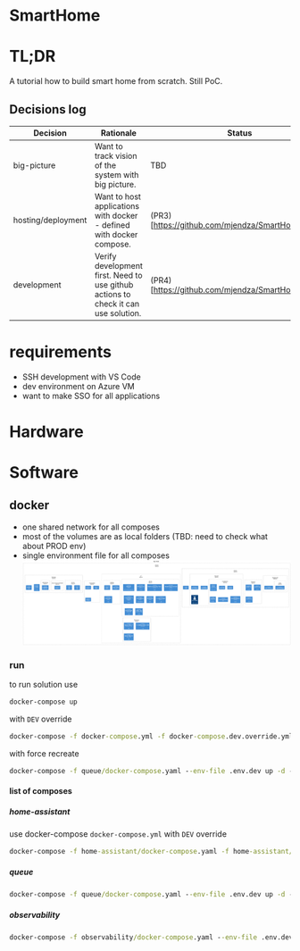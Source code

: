 # SmartHome
# TL;DR
A tutorial how to build smart home from scratch. Still PoC. 
## Decisions log

| Decision           | Rationale                                                                          | Status                                             |
|--------------------|------------------------------------------------------------------------------------|----------------------------------------------------|
| big-picture        | Want to track vision of the system with big picture.                               | TBD                                                |
| hosting/deployment | Want to host applications with docker - defined with docker compose.               | (PR3)[https://github.com/mjendza/SmartHome/pull/3] |
| development        | Verify development first. Need to use github actions to check it can use solution. | (PR4)[https://github.com/mjendza/SmartHome/pull/4] |

# requirements
- SSH development with VS Code
- dev environment on Azure VM
- want to make SSO for all applications

# Hardware
# Software
## docker
- one shared network for all composes
- most of the volumes are as local folders (TBD: need to check what about PROD env)
- single environment file for all composes
![Big Picture](doc/big-picture/SmartHome-Big_Picture.png)

### run
to run solution use 
```cmd
docker-compose up
```
with `DEV` override
```cmd
docker-compose -f docker-compose.yml -f docker-compose.dev.override.yml --env-file ./config/.env.dev up
```
with force recreate
```cmd
docker-compose -f queue/docker-compose.yaml --env-file .env.dev up -d --force-recreate
```

#### list of composes
##### home-assistant
use docker-compose `docker-compose.yml` with `DEV` override
```cmd 
docker-compose -f home-assistant/docker-compose.yaml -f home-assistant/docker-compose.dev.override.yaml --env-file .env.dev up --detach
```
##### queue
```cmd
docker-compose -f queue/docker-compose.yaml --env-file .env.dev up -d --force-recreate
```
##### observability
```cmd
docker-compose -f observability/docker-compose.yaml --env-file .env.dev up -d --force-recreate
```
